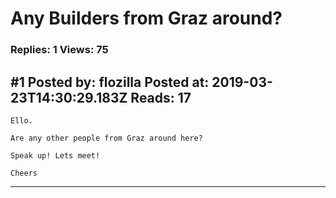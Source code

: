 # Any Builders from Graz around?

### Replies: 1 Views: 75

## \#1 Posted by: flozilla Posted at: 2019-03-23T14:30:29.183Z Reads: 17

```
Ello.

Are any other people from Graz around here?

Speak up! Lets meet!

Cheers
```

---
